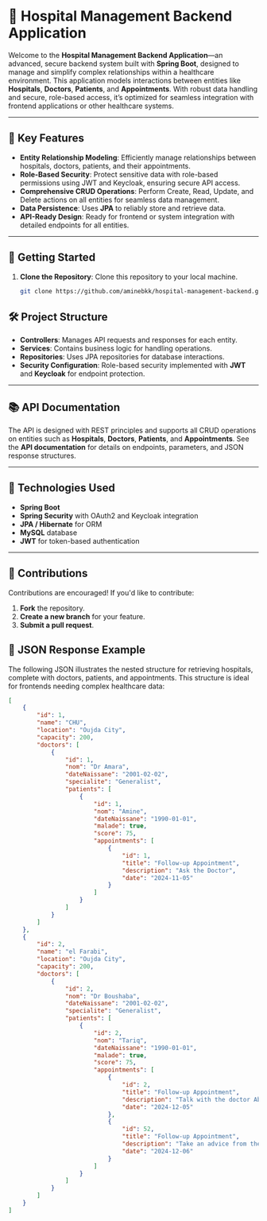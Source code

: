 # 🏥 Hospital Management Backend Application

Welcome to the **Hospital Management Backend Application**—an advanced, secure backend system built with **Spring Boot**, designed to manage and simplify complex relationships within a healthcare environment. This application models interactions between entities like **Hospitals**, **Doctors**, **Patients**, and **Appointments**. With robust data handling and secure, role-based access, it’s optimized for seamless integration with frontend applications or other healthcare systems.

---

## 🌟 Key Features

- **Entity Relationship Modeling**: Efficiently manage relationships between hospitals, doctors, patients, and their appointments.
- **Role-Based Security**: Protect sensitive data with role-based permissions using JWT and Keycloak, ensuring secure API access.
- **Comprehensive CRUD Operations**: Perform Create, Read, Update, and Delete actions on all entities for seamless data management.
- **Data Persistence**: Uses **JPA** to reliably store and retrieve data.
- **API-Ready Design**: Ready for frontend or system integration with detailed endpoints for all entities.

---

## 🚀 Getting Started

1. **Clone the Repository**: Clone this repository to your local machine.
   ```bash
   git clone https://github.com/aminebkk/hospital-management-backend.git

## 🛠️ Project Structure

- **Controllers**: Manages API requests and responses for each entity.
- **Services**: Contains business logic for handling operations.
- **Repositories**: Uses JPA repositories for database interactions.
- **Security Configuration**: Role-based security implemented with **JWT** and **Keycloak** for endpoint protection.

---

## 📚 API Documentation

The API is designed with REST principles and supports all CRUD operations on entities such as **Hospitals**, **Doctors**, **Patients**, and **Appointments**. See the **API documentation** for details on endpoints, parameters, and JSON response structures.

---

## 🔧 Technologies Used

- **Spring Boot**
- **Spring Security** with OAuth2 and Keycloak integration
- **JPA / Hibernate** for ORM
- **MySQL** database
- **JWT** for token-based authentication

---

## 🤝 Contributions

Contributions are encouraged! If you'd like to contribute:

1. **Fork** the repository.
2. **Create a new branch** for your feature.
3. **Submit a pull request**.



## 📖 JSON Response Example

The following JSON illustrates the nested structure for retrieving hospitals, complete with doctors, patients, and appointments. This structure is ideal for frontends needing complex healthcare data:

```json
[
    {
        "id": 1,
        "name": "CHU",
        "location": "Oujda City",
        "capacity": 200,
        "doctors": [
            {
                "id": 1,
                "nom": "Dr Amara",
                "dateNaissane": "2001-02-02",
                "specialite": "Generalist",
                "patients": [
                    {
                        "id": 1,
                        "nom": "Amine",
                        "dateNaissane": "1990-01-01",
                        "malade": true,
                        "score": 75,
                        "appointments": [
                            {
                                "id": 1,
                                "title": "Follow-up Appointment",
                                "description": "Ask the Doctor",
                                "date": "2024-11-05"
                            }
                        ]
                    }
                ]
            }
        ]
    },
    {
        "id": 2,
        "name": "el Farabi",
        "location": "Oujda City",
        "capacity": 200,
        "doctors": [
            {
                "id": 2,
                "nom": "Dr Boushaba",
                "dateNaissane": "2001-02-02",
                "specialite": "Generalist",
                "patients": [
                    {
                        "id": 2,
                        "nom": "Tariq",
                        "dateNaissane": "1990-01-01",
                        "malade": true,
                        "score": 75,
                        "appointments": [
                            {
                                "id": 2,
                                "title": "Follow-up Appointment",
                                "description": "Talk with the doctor About a Fever",
                                "date": "2024-12-05"
                            },
                            {
                                "id": 52,
                                "title": "Follow-up Appointment",
                                "description": "Take an advice from the doctor",
                                "date": "2024-12-06"
                            }
                        ]
                    }
                ]
            }
        ]
    }
]
